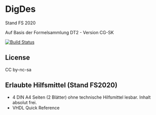 # DigDes

Stand FS 2020

Auf Basis der Formelsammlung DT2 - Version CG-SK

[![Build Status](https://travis-ci.org/HSR-Stud/DigDes.svg?branch=master)](https://travis-ci.org/HSR-Stud/DigDes)

## License
CC by-nc-sa

## Erlaubte Hilfsmittel (Stand FS2020)
* 4 DIN A4 Seiten (2 Blätter) ohne technische Hilfsmittel lesbar. Inhalt absolut frei.
* VHDL Quick Reference
